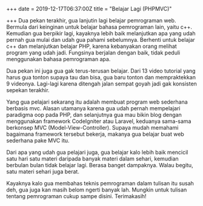 +++
date = 2019-12-17T06:37:00Z
title = "Belajar Lagi (PHPMVC)"

+++
Dua pekan terakhir, gua lanjutin lagi belajar pemrograman web. Bermula dari keinginan untuk belajar bahasa pemrograman lain, yaitu c++.<!--more--> Kemudian gua berpikir lagi, kayaknya lebih baik melanjutkan apa yang udah pernah gua mulai dan udah gua pahami sebelumnya. Berhenti untuk belajar c++ dan melanjutkan belajar PHP, karena kebanyakan orang melihat program yang udah jadi. Fungsinya berjalan dengan baik, tidak peduli menggunakan bahasa pemrograman apa.

Dua pekan ini juga gua gak terus-terusan belajar. Dari 13 video tutorial yang harus gua tonton supaya tau dan bisa, gua baru tonton dan mempraktekkan 9 videonya. Lagi-lagi karena ditengah jalan sempat goyah jadi gak konsisten sepekan terakhir.

Yang gua pelajari sekarang itu adalah membuat program web sederhana berbasis mvc. Alasan utamanya karena gua udah pernah mempelajari paradigma oop pada PHP, dan selanjutnya gua mau bikin blog dengan menggunakan framework CodeIgniter atau Laravel, keduanya sama-sama berkonsep MVC (Model-View-Controller). Supaya mudah memahami bagaimana framework tersebut bekerja, makanya gua belajar buat web sederhana pake MVC itu.

Dari apa yang udah gua pelajari juga, gua belajar kalo lebih baik mencicil satu hari satu materi daripada banyak materi dalam sehari, kemudian berbulan bulan tidak belajar lagi. Berasa banget dampaknya. Walau begitu, satu materi sehari juga berat.

Kayaknya kalo gua membahas teknis pemrograman dalam tulisan itu susah deh, gua juga kan masih belom ngerti banyak lah. Mungkin untuk tulisan tentang pemrograman cukup sampe disini. Terimakasih!